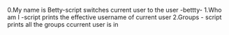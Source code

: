 0.My name is Betty-script switches current user to the user -bettty-
1.Who am I -script prints the effective username of current user
2.Groups - script prints all the groups ccurrent user is in

